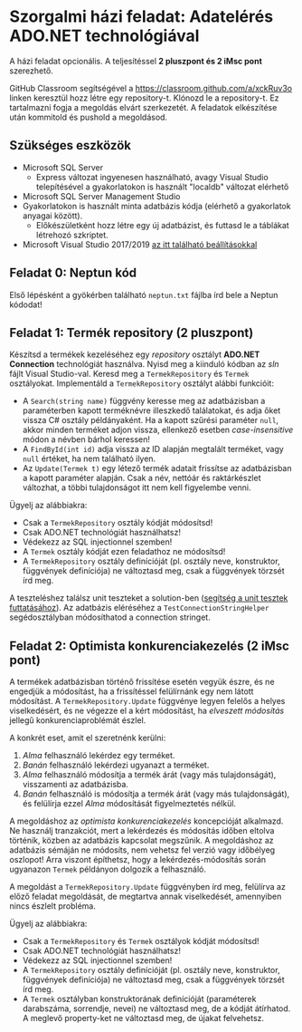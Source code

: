 # Szorgalmi házi feladat: Adatelérés ADO.NET technológiával

A házi feladat opcionális. A teljesítéssel **2 pluszpont és 2 iMsc pont** szerezhető.

GitHub Classroom segítségével a <https://classroom.github.com/a/xckRuv3o> linken keresztül hozz létre egy repository-t. Klónozd le a repository-t. Ez tartalmazni fogja a megoldás elvárt szerkezetét. A feladatok elkészítése után kommitold és pushold a megoldásod.

## Szükséges eszközök

- Microsoft SQL Server
  - Express változat ingyenesen használható, avagy Visual Studio telepítésével a gyakorlatokon is használt "localdb" változat elérhető
- Microsoft SQL Server Management Studio
- Gyakorlatokon is használt minta adatbázis kódja (elérhető a gyakorlatok anyagai között).
  - Előkészületként hozz létre egy új adatbázist, és futtasd le a táblákat létrehozó szkriptet.
- Microsoft Visual Studio 2017/2019 [az itt található beállításokkal](VisualStudio-install.md)

## Feladat 0: Neptun kód

Első lépésként a gyökérben található `neptun.txt` fájlba írd bele a Neptun kódodat!

## Feladat 1: Termék repository (2 pluszpont)

Készítsd a termékek kezeléséhez egy _repository_ osztályt **ADO.NET Connection** technológiát használva. Nyisd meg a kiinduló kódban az _sln_ fájlt Visual Studio-val. Keresd meg a `TermekRepository` és `Termek` osztályokat. Implementáld a `TermekRepository` osztályt alábbi funkcióit:

- A `Search(string name)` függvény keresse meg az adatbázisban a paraméterben kapott terméknévre illeszkedő találatokat, és adja őket vissza C# osztály példányaként. Ha a kapott szűrési paraméter `null`, akkor minden terméket adjon vissza, ellenkező esetben _case-insensitive_ módon a névben bárhol keressen!
- A `FindById(int id)` adja vissza az ID alapján megtalált terméket, vagy `null` értéket, ha nem található ilyen.
- Az `Update(Termek t)` egy létező termék adatait frissítse az adatbázisban a kapott paraméter alapján. Csak a név, nettóár és raktárkészlet változhat, a többi tulajdonságot itt nem kell figyelembe venni.

Ügyelj az alábbiakra:

- Csak a `TermekRepository` osztály kódját módosítsd!
- Csak ADO.NET technológiát használhatsz!
- Védekezz az SQL injectionnel szemben!
- A `Termek` osztály kódját ezen feladathoz ne módosítsd!
- A `TermekRepository` osztály definícióját (pl. osztály neve, konstruktor, függvények definíciója) ne változtasd meg, csak a függvények törzsét írd meg.

A teszteléshez találsz unit teszteket a solution-ben ([segítség a unit tesztek futtatásához](https://docs.microsoft.com/en-us/visualstudio/test/run-unit-tests-with-test-explorer?view=vs-2019)). Az adatbázis eléréséhez a `TestConnectionStringHelper` segédosztályban módosíthatod a connection stringet.

## Feladat 2: Optimista konkurenciakezelés (2 iMsc pont)

A termékek adatbázisban történő frissítése esetén vegyük észre, és ne engedjük a módosítást, ha a frissítéssel felülírnánk egy nem látott módosítást. A `TermekRepository.Update` függvénye legyen felelős a helyes viselkedésért, és ne végezze el a kért módosítást, ha _elveszett módosítás_ jellegű konkurenciaproblémát észlel.

A konkrét eset, amit el szeretnénk kerülni:

1. _Alma_ felhasználó lekérdez egy terméket.
1. _Banán_ felhasználó lekérdezi ugyanazt a terméket.
1. _Alma_ felhasználó módosítja a termék árát (vagy más tulajdonságát), visszamenti az adatbázisba.
1. _Banán_ felhasználó is módosítja a termék árát (vagy más tulajdonságát), és felülírja ezzel _Alma_ módosítását figyelmeztetés nélkül.

A megoldáshoz az _optimista konkurenciakezelés_ koncepcióját alkalmazd. Ne használj tranzakciót, mert a lekérdezés és módosítás időben eltolva történik, közben az adatbázis kapcsolat megszűnik. A megoldáshoz az adatbázis sémáján ne módosíts, nem vehetsz fel verzió vagy időbélyeg oszlopot! Arra viszont építhetsz, hogy a lekérdezés-módosítás során ugyanazon `Termek` példányon dolgozik a felhasználó.

A megoldást a `TermekRepository.Update` függvényben írd meg, felülírva az előző feladat megoldását, de megtartva annak viselkedését, amennyiben nincs észlelt probléma.

Ügyelj az alábbiakra:

- Csak a `TermekRepository` és `Termek` osztályok kódját módosítsd!
- Csak ADO.NET technológiát használhatsz!
- Védekezz az SQL injectionnel szemben!
- A `TermekRepository` osztály definícióját (pl. osztály neve, konstruktor, függvények definíciója) ne változtasd meg, csak a függvények törzsét írd meg.
- A `Termek` osztályban konstruktorának definícióját (paraméterek darabszáma, sorrendje, nevei) ne változtasd meg, de a kódját átírhatod. A meglevő property-ket ne változtasd meg, de újakat felvehetsz.
